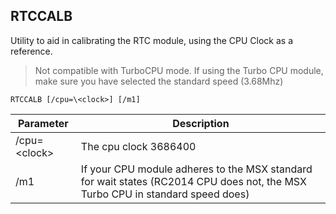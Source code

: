 ## RTCCALB

Utility to aid in calibrating the RTC module, using the CPU Clock as a reference.

> Not compatible with TurboCPU mode.  If using the Turbo CPU module, make sure you have selected the standard speed (3.68Mhz)

 `RTCCALB [/cpu=\<clock>] [/m1]`

|Parameter|Description|
|---|---|
|/cpu=\<clock>|The cpu clock 3686400|
|/m1|If your CPU module adheres to the MSX standard for wait states (RC2014 CPU does not, the MSX Turbo CPU in standard speed does)|

